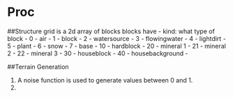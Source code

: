 # Proc

##Structure
grid is a 2d array of blocks
blocks have
    - kind: what type of block
        - 0 - air
        - 1 - block
        - 2 - watersource
        - 3 - flowingwater
        - 4 - lightdirt
        - 5 - plant
        - 6 - snow
        - 7 - base
        - 10 - hardblock
        - 20 - mineral 1
        - 21 - mineral 2
        - 22 - mineral 3
        - 30 - houseblock
        - 40 - housebackground
    -


##Terrain Generation

1. A noise function is used to generate values between 0 and 1.
2.
